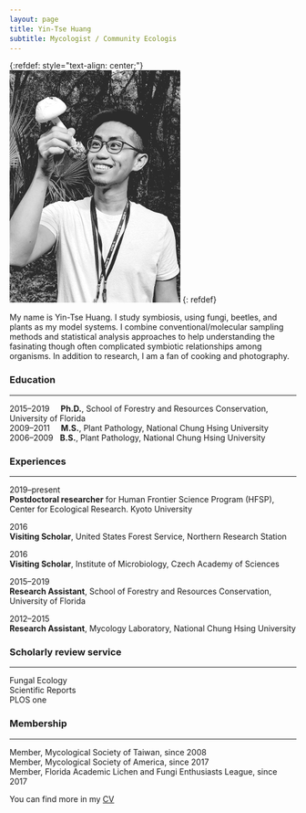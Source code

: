 ```yaml
---
layout: page
title: Yin-Tse Huang
subtitle: Mycologist / Community Ecologis
---
```

{:refdef: style="text-align: center;"}
![](assets/img/MeintheField_300px.png)
{: refdef}

My name is Yin-Tse Huang. I study symbiosis, using fungi, beetles, and plants as my model systems. I combine conventional/molecular sampling methods and statistical analysis approaches to help understanding the fasinating though often complicated symbiotic relationships among organisms. In addition to research, I am a fan of cooking and photography.

### Education

______

2015–2019&nbsp;&nbsp;&nbsp;&nbsp;&nbsp;**Ph.D.**, School of Forestry and Resources Conservation, University of Florida<br>
2009–2011&nbsp;&nbsp;&nbsp;&nbsp;&nbsp;**M.S.**, Plant Pathology, National Chung Hsing University<br>
2006–2009&nbsp;&nbsp;&nbsp;**B.S.**, Plant Pathology, National Chung Hsing University<br>

### Experiences

______

2019–present<br>
**Postdoctoral researcher** for Human Frontier Science Program (HFSP), Center for Ecological Research. Kyoto University

2016<br>
**Visiting Scholar**, United States Forest Service, Northern Research Station

2016<br>
**Visiting Scholar**, Institute of Microbiology, Czech Academy of Sciences

2015–2019<br>
**Research Assistant**, School of Forestry and Resources Conservation, University of Florida

2012–2015<br>
**Research Assistant**, Mycology Laboratory, National Chung Hsing University

### Scholarly review service

_______

Fungal Ecology<br>
Scientific Reports<br>
PLOS one<br>

### Membership

_______

Member, Mycological Society of Taiwan, since 2008<br>
Member, Mycological Society of America, since 2017<br>
Member, Florida Academic Lichen and Fungi Enthusiasts League, since 2017<br>


You can find more in my [CV](/assets/img/YinTse%20Huang%20CV%202020.pdf)

&nbsp;&nbsp;&nbsp;&nbsp;&nbsp;&nbsp;&nbsp;&nbsp;&nbsp;&nbsp;&nbsp;&nbsp;&nbsp;&nbsp;
&nbsp;&nbsp;&nbsp;&nbsp;
